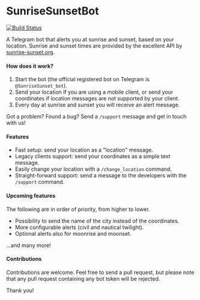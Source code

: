 # SunriseSunsetBot
[![Build Status](https://travis-ci.org/carlopantaleo/SunriseSunsetBot.svg?branch=master)](https://travis-ci.org/carlopantaleo/SunriseSunsetBot)

A Telegram bot that alerts you at sunrise and sunset, based on your location. Sunrise and sunset times are provided by the excellent API by [sunrise-sunset.org](http://sunrise-sunset.org).

#### How does it work?
1. Start the bot (the official registered bot on Telegram is `@SunriseSunset_bot`).
2. Send your location if you are using a mobile client, or send your coordinates if location messages are not supported by your client.
3. Every day at sunrise and sunset you will receive an alert message.

Got a problem? Found a bug? Send a `/support` message and get in touch with us!

#### Features
* Fast setup: send your location as a "location" message.
* Legacy clients support: send your coordinates as a simple text message.
* Easily change your location with a `/change_location` command.
* Straight-forward support: send a message to the developers with the `/support` command.

#### Upcoming features
The following are in order of priority, from higher to lower.
* Possibility to send the name of the city instead of the coordinates.
* More configurable alerts (civil and nautical twilight).
* Optional alerts also for moonrise and moonset.

...and many more!

#### Contributions
Contributions are welcome. Feel free to send a pull request, but please note that any pull request containing any bot token will be rejected.

Thank you!